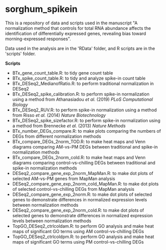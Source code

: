 # sorghum_spikein

This is a repository of data and scripts used in the manuscript "A normalization method that controls for total RNA abundance affects the identification of differentially expressed genes, revealing bias toward morning-expressed responses".

Data used in the analysis are in the 'RData' folder, and R scripts are in the 'scripts' folder.

**Scripts**
- BTx_gene_count_table.R: to tidy gene count table
- BTx_spike_count_table.R: to tidy and analyze spike-in count table
- BTx_DESeq2_MedianofRatio.R: to perform traditional normalization in DESeq2
- BTx_DESeq2_spike_calibration.R: to perform spike-in normalization using a method from Athanasiadou _et al._ (2019) _PLoS Computational Biology_
- BTx_DESeq2_RUV.R: to perform spike-in normalization using a method from Risso _et al._ (2014) _Nature Biotechnology_
- BTx_DESeq2_spike_sizefactor.R: to perform spike-in normalization using a method from Brennecke _et al._ (2013) _Nature Methods_
- BTx_number_DEGs_compare.R: to make plots comparing the numbers of DEGs from different normalization methods
- BTx_compare_DEGs_2norm_TOD.R: to make heat maps and Venn diagrams comparing AM-vs-PM DEGs between traditional and spike-in normalization methods
- BTx_compare_DEGs_2norm_cold.R: to make heat maps and Venn diagrams comparing control-vs-chilling DEGs between traditional and spike-in normalization methods
- DESeq2_compare_gene_exp_2norm_MapMan.R: to make dot plots of selected AM-vs-PM genes from MapMan analysis
- DESeq2_compare_gene_exp_2norm_cold_MapMan.R: to make dot plots of selected control-vs-chilling DEGs from MapMan analysis
- DESeq2_compare_gene_exp_2norm.R: to make dot plots of selected genes to demonstrate differences in normalized expression levels between normalization methods
- DESeq2_compare_gene_exp_2norm_cold.R: to make dot plots of selected genes to demonstrate differences in normalized expression levels between normalization methods
- TopGO_DESeq2_ctrlcoldam.R: to perform GO analysis and make heat maps of significant GO terms using AM control-vs-chilling DEGs
- TopGO_DESeq2_ctrlcoldpm.R: to perform GO analysis and make heat maps of significant GO terms using PM control-vs-chilling DEGs
